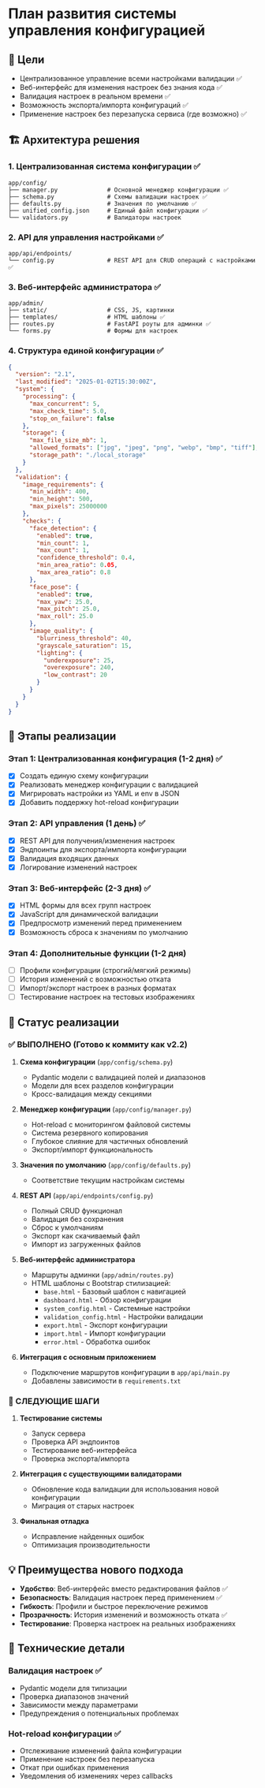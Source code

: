 # План развития системы управления конфигурацией

## 🎯 Цели
- Централизованное управление всеми настройками валидации ✅
- Веб-интерфейс для изменения настроек без знания кода ✅
- Валидация настроек в реальном времени ✅
- Возможность экспорта/импорта конфигураций ✅
- Применение настроек без перезапуска сервиса (где возможно) ✅

## 🏗️ Архитектура решения

### 1. Централизованная система конфигурации ✅
```
app/config/
├── manager.py              # Основной менеджер конфигурации ✅
├── schema.py               # Схемы валидации настроек ✅
├── defaults.py             # Значения по умолчанию ✅
├── unified_config.json     # Единый файл конфигурации ✅
└── validators.py           # Валидаторы настроек
```

### 2. API для управления настройками ✅
```
app/api/endpoints/
└── config.py               # REST API для CRUD операций с настройками ✅
```

### 3. Веб-интерфейс администратора ✅
```
app/admin/
├── static/                 # CSS, JS, картинки
├── templates/              # HTML шаблоны ✅
├── routes.py               # FastAPI роуты для админки ✅
└── forms.py                # Формы для настроек
```

### 4. Структура единой конфигурации ✅

```json
{
  "version": "2.1",
  "last_modified": "2025-01-02T15:30:00Z",
  "system": {
    "processing": {
      "max_concurrent": 5,
      "max_check_time": 5.0,
      "stop_on_failure": false
    },
    "storage": {
      "max_file_size_mb": 1,
      "allowed_formats": ["jpg", "jpeg", "png", "webp", "bmp", "tiff"],
      "storage_path": "./local_storage"
    }
  },
  "validation": {
    "image_requirements": {
      "min_width": 400,
      "min_height": 500,
      "max_pixels": 25000000
    },
    "checks": {
      "face_detection": {
        "enabled": true,
        "min_count": 1,
        "max_count": 1,
        "confidence_threshold": 0.4,
        "min_area_ratio": 0.05,
        "max_area_ratio": 0.8
      },
      "face_pose": {
        "enabled": true,
        "max_yaw": 25.0,
        "max_pitch": 25.0,
        "max_roll": 25.0
      },
      "image_quality": {
        "blurriness_threshold": 40,
        "grayscale_saturation": 15,
        "lighting": {
          "underexposure": 25,
          "overexposure": 240,
          "low_contrast": 20
        }
      }
    }
  }
}
```

## 🔧 Этапы реализации

### Этап 1: Централизованная конфигурация (1-2 дня) ✅
- [x] Создать единую схему конфигурации
- [x] Реализовать менеджер конфигурации с валидацией
- [x] Мигрировать настройки из YAML и env в JSON
- [x] Добавить поддержку hot-reload конфигурации

### Этап 2: API управления (1 день) ✅
- [x] REST API для получения/изменения настроек
- [x] Эндпоинты для экспорта/импорта конфигурации
- [x] Валидация входящих данных
- [x] Логирование изменений настроек

### Этап 3: Веб-интерфейс (2-3 дня) ✅
- [x] HTML формы для всех групп настроек
- [x] JavaScript для динамической валидации
- [x] Предпросмотр изменений перед применением
- [x] Возможность сброса к значениям по умолчанию

### Этап 4: Дополнительные функции (1-2 дня)
- [ ] Профили конфигурации (строгий/мягкий режимы)
- [ ] История изменений с возможностью отката
- [ ] Импорт/экспорт настроек в разных форматах
- [ ] Тестирование настроек на тестовых изображениях

## 🚀 Статус реализации

### ✅ ВЫПОЛНЕНО (Готово к коммиту как v2.2)

1. **Схема конфигурации** (`app/config/schema.py`)
   - Pydantic модели с валидацией полей и диапазонов
   - Модели для всех разделов конфигурации
   - Кросс-валидация между секциями

2. **Менеджер конфигурации** (`app/config/manager.py`)
   - Hot-reload с мониторингом файловой системы
   - Система резервного копирования
   - Глубокое слияние для частичных обновлений
   - Экспорт/импорт функциональность

3. **Значения по умолчанию** (`app/config/defaults.py`)
   - Соответствие текущим настройкам системы

4. **REST API** (`app/api/endpoints/config.py`)
   - Полный CRUD функционал
   - Валидация без сохранения
   - Сброс к умолчаниям
   - Экспорт как скачиваемый файл
   - Импорт из загруженных файлов

5. **Веб-интерфейс администратора**
   - Маршруты админки (`app/admin/routes.py`)
   - HTML шаблоны с Bootstrap стилизацией:
     - `base.html` - Базовый шаблон с навигацией
     - `dashboard.html` - Обзор конфигурации
     - `system_config.html` - Системные настройки
     - `validation_config.html` - Настройки валидации
     - `export.html` - Экспорт конфигурации
     - `import.html` - Импорт конфигурации
     - `error.html` - Обработка ошибок

6. **Интеграция с основным приложением**
   - Подключение маршрутов конфигурации в `app/api/main.py`
   - Добавлены зависимости в `requirements.txt`

### 🔄 СЛЕДУЮЩИЕ ШАГИ

1. **Тестирование системы**
   - Запуск сервера
   - Проверка API эндпоинтов
   - Тестирование веб-интерфейса
   - Проверка экспорта/импорта

2. **Интеграция с существующими валидаторами**
   - Обновление кода валидации для использования новой конфигурации
   - Миграция от старых настроек

3. **Финальная отладка**
   - Исправление найденных ошибок
   - Оптимизация производительности

## 💡 Преимущества нового подхода

- **Удобство**: Веб-интерфейс вместо редактирования файлов ✅
- **Безопасность**: Валидация настроек перед применением ✅
- **Гибкость**: Профили и быстрое переключение режимов
- **Прозрачность**: История изменений и возможность отката ✅
- **Тестирование**: Проверка настроек на реальных изображениях

## 🔧 Технические детали

### Валидация настроек ✅
- Pydantic модели для типизации
- Проверка диапазонов значений
- Зависимости между параметрами
- Предупреждения о потенциальных проблемах

### Hot-reload конфигурации ✅
- Отслеживание изменений файла конфигурации
- Применение настроек без перезапуска
- Откат при ошибках применения
- Уведомления об изменениях через callbacks 